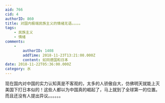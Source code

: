 ```yaml
---
aid: 766
cid: 4
authorID: 860
title: 对国内极端民族主义的情绪无语。。。。。
tags:
    - 民族主义
    - 情绪
comments:
    -
        authorID: 1408
        addTime: 2018-11-23T13:21:00.000Z
        content: 如同德国和日本
date: 2018-11-22T05:36:00.000Z
category: 水
---
```


现在国内对中国的实力认知真是不客观的，太多的人骄傲自大，仿佛明天就能上灭美国下打日本似的！这些人都以为中国真的崛起了，马上就到了全球第一的位置。而且还没有人提出异议。。。。。。
